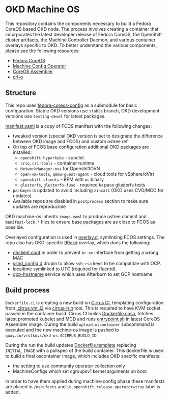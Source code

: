 # OKD Machine OS

This repository contains the components necessary to build a Fedora CoreOS based OKD node. The process involves creating a container that incorporates the latest developer release of Fedora CoreOS, the OpenShift cluster artifacts, the Machine Controller Daemon, and various container overlays specific to OKD. To better understand the various components, please see the following resources:

* [Fedora CoreOS](https://docs.fedoraproject.org/en-US/fedora-coreos/)
* [Machine Config Operator](https://github.com/openshift/machine-config-operator)
* [CoreOS Assembler](https://github.com/coreos/coreos-assembler)
* [cri-o](https://cri-o.io)

## Structure

This repo uses [fedora-coreos-config](https://github.com/coreos/fedora-coreos-config) as a submodule for basic configuration.
Stable OKD versions use `stable` branch, OKD development versions use `testing-devel` for latest packages.

[manifest.yaml](manifest.yaml) is a copy of FCOS manifest with the following changes:
* tweaked version (special OKD version is set to designate the difference between OKD image and FCOS) and custom ostree ref
* On top of FCOS base configuration additional OKD packages are installed:
  * `openshift-hyperkube` - kubelet
  * `crio`, `cri-tools` - container runtime
  * `NetworkManager-ovs` for OpenshiftOVN
  * `open-vm-tools`, `qemu-guest-agent` - cloud tools for vSphere/oVirt
  * `openshift-clients` - RPM with `oc` binary
  * `glusterfs`, `glusterfs-fuse` - required to pass glusterfs tests
* `packages` is updated to avoid including `zincati` (OKD uses CVO/MCO for updates)
* Available repos are disabled in `postprocess` section to make sure updates are reproducible

OKD machine-os inherits `image.yaml` to produce ostree commit and `manifest-lock.*` files to ensure base packages are as close to FCOS as possible.

Overlayed configuration is used in [overlay.d](overlay.d/), symlinking FCOS settings. The repo also has OKD-specific [99okd](overlay.d/99okd) overlay, which does the following:
* [dhclient.conf](overlay.d/99okd/etc/dhclient/dhclient.conf) in order to prevent `br-ex` interface from getting a wrong MAC
* [sshd_config.d](overlay.d/99okd/etc/ssh/sshd_config.d/10-insecure-rsa-keysig.conf) dropin to allow `ssh-rsa` keys to be compatible with OCP.
* [localtime](overlay.d/99okd/etc/localtime) symlinked to UTC (required for fluentd).
* [gcp-hostname](overlay.d/99okd/usr/lib/systemd/system/gcp-hostname.service) service which uses Afterburn to set GCP hostname.

## Build process

`Dockerfile.ci` is creating a new build on [Cirrus CI](cirrus-ci.com/), templating configuration from [.cirrus.yml.j2](.cirrus.yml.j2) via [cirrus-run](https://pypi.org/project/cirrus-run/) tool. This is required to have KVM socket passed in the container build. Cirrus CI builds [Dockerfile.cosa](Dockerfile.cosa), fetches latest promoted kubelet and MCD and runs [entrypoint.sh](entrypoint.sh) in latest CoreOS Assembler image. During the build `upload-oscontainer` subcommand is executed and the new machine-os image is pushed to `quay.io/vrutkovs/okd-os:$CIRRUS_BUILD_ID`.

During the run the build updates [Dockerfile.template](Dockerfile.template) replacing `INITIAL_IMAGE` with a pullspec of the build container. This dockerfile is used to build a final oscontainer image, which includes OKD specific manifests:
* the setting to use community operator collection only
* MachineConfigs which set cgroupsv1 kernel arguments on boot

In order to have them applied during machine-config phase these manifests are placed in `/manifests` and `io.openshift.release.operator=true` label is added.
